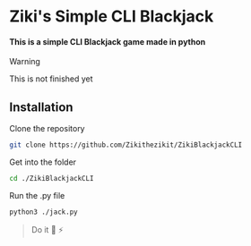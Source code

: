 # Ziki's Simple CLI Blackjack


#### This is a simple CLI Blackjack game made in python
> [!WARNING]  
> This is not finished yet

## Installation
Clone the repository
```sh
git clone https://github.com/Zikithezikit/ZikiBlackjackCLI
```
Get into the folder
```sh
cd ./ZikiBlackjackCLI
```
Run the .py file 
```sh
python3 ./jack.py
```
>  Do it  👴 ⚡ 
